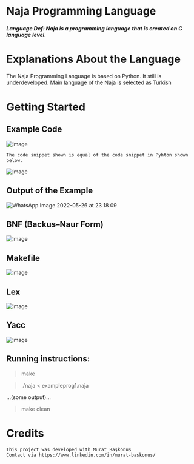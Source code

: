 # Naja Programming Language
##### Language Def: Naja is a programming language that is created on C language level.


# Explanations About the Language
The Naja Programming Language is based on Python. It still is underdeveloped. Main language of the Naja is selected as Turkish

# Getting Started

## Example Code

![image](https://user-images.githubusercontent.com/58219688/170573135-ff821f88-d1ad-4497-90f4-4dc7107f3751.png)

	The code snippet shown is equal of the code snippet in Pyhton shown below.

![image](https://user-images.githubusercontent.com/58219688/170573462-c28a8780-4358-4ab0-87bd-f276b6602ba9.png)

## Output of the Example
![WhatsApp Image 2022-05-26 at 23 18 09](https://user-images.githubusercontent.com/58219688/170573916-7721a56c-b55c-4816-95d5-20028f491812.jpeg)


## BNF (Backus–Naur Form)
![image](https://user-images.githubusercontent.com/58219688/170575803-09d9438d-b9d5-41ae-baf4-fbf29f7f9437.png)


## Makefile
![image](https://user-images.githubusercontent.com/58219688/170543233-abcabb63-4081-4a10-92af-c2f960a770d9.png)


## Lex
![image](https://user-images.githubusercontent.com/58219688/170574270-91e7506e-8f1e-43cf-8c0b-7c5338586115.png)


## Yacc
![image](https://user-images.githubusercontent.com/58219688/170576304-b5a8b0ff-701d-44a3-97ec-12ebe06cbb98.png)


## Running instructions:

> make

> ./naja < exampleprog1.naja

...(some output)...

> make clean



# Credits
	This project was developed with Murat Başkonuş
	Contact via https://www.linkedin.com/in/murat-baskonus/
